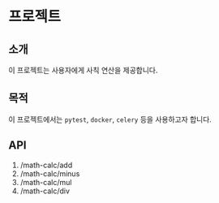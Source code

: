 # 프로젝트

## 소개

이 프로젝트는 사용자에게 사칙 연산을 제공합니다.

## 목적

이 프로젝트에서는 `pytest`, `docker`, `celery` 등을 사용하고자 합니다.

## API

1. /math-calc/add
2. /math-calc/minus
3. /math-calc/mul
4. /math-calc/div